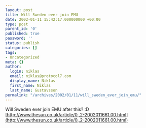 ```yaml
---
layout: post
title: Will Sweden ever join EMU
date: 2002-01-11 15:42:17.000000000 +00:00
type: post
parent_id: '0'
published: true
password: ''
status: publish
categories: []
tags:
- Uncategorized
meta: {}
author:
  login: niklas
  email: niklas@protocol7.com
  display_name: Niklas
  first_name: Niklas
  last_name: Gustavsson
permalink: "/archives/2002/01/11/will_sweden_ever_join_emu/"
---
```

Will Sweden ever join EMU after this? :D  
[http://www.thesun.co.uk/article/0,,2-2002011661,00.html](http://www.thesun.co.uk/article/0,,2-2002011661,00.html)


